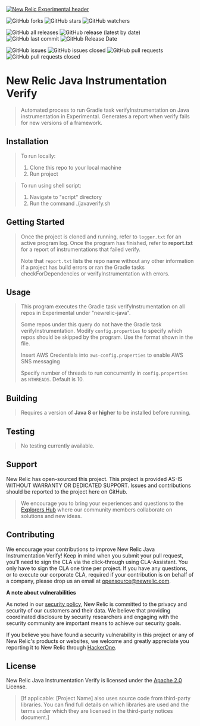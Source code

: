 [![New Relic Experimental header](https://github.com/newrelic/opensource-website/raw/master/src/images/categories/Experimental.png)](https://opensource.newrelic.com/oss-category/#new-relic-experimental)


![GitHub forks](https://img.shields.io/github/forks/newrelic-experimental/java-instrumentation-template?style=social)
![GitHub stars](https://img.shields.io/github/stars/newrelic-experimental/java-instrumentation-template?style=social)
![GitHub watchers](https://img.shields.io/github/watchers/newrelic-experimental/java-instrumentation-template?style=social)

![GitHub all releases](https://img.shields.io/github/downloads/newrelic-experimental/java-instrumentation-template/total)
![GitHub release (latest by date)](https://img.shields.io/github/v/release/newrelic-experimental/java-instrumentation-template)
![GitHub last commit](https://img.shields.io/github/last-commit/newrelic-experimental/java-instrumentation-template)
![GitHub Release Date](https://img.shields.io/github/release-date/newrelic-experimental/java-instrumentation-template)


![GitHub issues](https://img.shields.io/github/issues/newrelic-experimental/java-instrumentation-template)
![GitHub issues closed](https://img.shields.io/github/issues-closed/newrelic-experimental/java-instrumentation-template)
![GitHub pull requests](https://img.shields.io/github/issues-pr/newrelic-experimental/java-instrumentation-template)
![GitHub pull requests closed](https://img.shields.io/github/issues-pr-closed/newrelic-experimental/java-instrumentation-template)


# New Relic Java Instrumentation Verify

> Automated process to run Gradle task verifyInstrumentation on Java instrumentation in Experimental. Generates a report when verify fails for new versions of a framework.

  
## Installation

> To run locally:
> 1. Clone this repo to your local machine
> 2. Run project

>To run using shell script:
>1. Navigate to "script" directory
>2. Run the command ./javaverify.sh

## Getting Started

> Once the project is cloned and running, refer to `logger.txt` for an active program log. Once the program has finished, refer to **report.txt** for a report of instrumentations that failed verify.
> 
> Note that `report.txt` lists the repo name without any other information if a project has build errors or ran the Gradle tasks checkForDependencies or verifyInstrumentation with errors.

## Usage

> This program executes the Gradle task verifyInstrumentation on all repos in Experimental under "newrelic-java". 
>
> Some repos under this query do not have the Gradle task verifyInstrumentation. Modify `config.properties` to specify which repos should be skipped by the program. Use the format shown in the file.
> 
> Insert AWS Credentials into `aws-config.properties` to enable AWS SNS messaging
> 
> Specify number of threads to run concurrently in `config.properties` as `NTHREADS`. Default is 10.

## Building

>Requires a version of **Java 8 or higher** to be installed before running.

## Testing

>No testing currently available.

## Support

New Relic has open-sourced this project. This project is provided AS-IS WITHOUT WARRANTY OR DEDICATED SUPPORT. Issues and contributions should be reported to the project here on GitHub.

>We encourage you to bring your experiences and questions to the [Explorers Hub](https://discuss.newrelic.com) where our community members collaborate on solutions and new ideas.


## Contributing

We encourage your contributions to improve New Relic Java Instrumentation Verify! Keep in mind when you submit your pull request, you'll need to sign the CLA via the click-through using CLA-Assistant. You only have to sign the CLA one time per project. If you have any questions, or to execute our corporate CLA, required if your contribution is on behalf of a company, please drop us an email at opensource@newrelic.com.

**A note about vulnerabilities**

As noted in our [security policy](../../security/policy), New Relic is committed to the privacy and security of our customers and their data. We believe that providing coordinated disclosure by security researchers and engaging with the security community are important means to achieve our security goals.

If you believe you have found a security vulnerability in this project or any of New Relic's products or websites, we welcome and greatly appreciate you reporting it to New Relic through [HackerOne](https://hackerone.com/newrelic).

## License

New Relic Java Instrumentation Verify is licensed under the [Apache 2.0](http://apache.org/licenses/LICENSE-2.0.txt) License.

>[If applicable: [Project Name] also uses source code from third-party libraries. You can find full details on which libraries are used and the terms under which they are licensed in the third-party notices document.]
